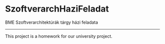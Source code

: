 SzoftverarchHaziFeladat
=======================

BME Szoftverarchitektúrák tárgy házi feladata

-------------------------------------------------------
This project is a homework for our university project.
